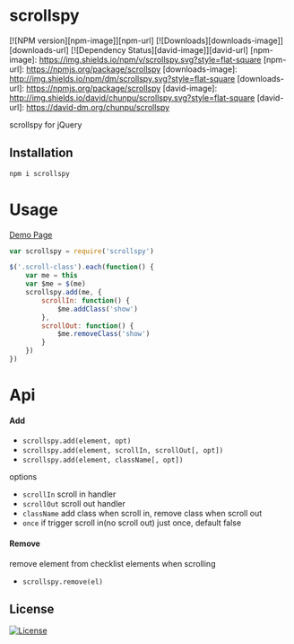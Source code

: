 scrollspy
===

[![NPM version][npm-image]][npm-url]
[![Downloads][downloads-image]][downloads-url]
[![Dependency Status][david-image]][david-url]
[npm-image]: https://img.shields.io/npm/v/scrollspy.svg?style=flat-square
[npm-url]: https://npmjs.org/package/scrollspy
[downloads-image]: http://img.shields.io/npm/dm/scrollspy.svg?style=flat-square
[downloads-url]: https://npmjs.org/package/scrollspy
[david-image]: http://img.shields.io/david/chunpu/scrollspy.svg?style=flat-square
[david-url]: https://david-dm.org/chunpu/scrollspy


scrollspy for jQuery

Installation
---

```sh
npm i scrollspy
```

Usage
===

[Demo Page](http://chunpu.github.io/scrollspy/example/)

```js
var scrollspy = require('scrollspy')

$('.scroll-class').each(function() {
	var me = this
	var $me = $(me)
	scrollspy.add(me, {
		scrollIn: function() {
			$me.addClass('show')
		},
		scrollOut: function() {
			$me.removeClass('show')
		}
	})
})
```

Api
===

#### Add

- `scrollspy.add(element, opt)`
- `scrollspy.add(element, scrollIn, scrollOut[, opt])`
- `scrollspy.add(element, className[, opt])`

options

- `scrollIn` scroll in handler
- `scrollOut` scroll out handler
- `className` add class when scroll in, remove class when scroll out
- `once` if trigger scroll in(no scroll out) just once, default false

#### Remove

remove element from checklist elements when scrolling

- `scrollspy.remove(el)`

License
---

[![License][license-image]][license-url]

[license-image]: http://img.shields.io/npm/l/scrollspy.svg?style=flat-square
[license-url]: #
